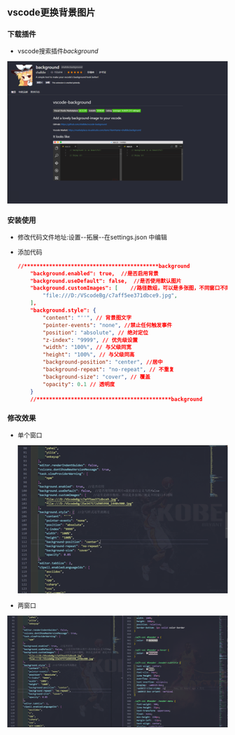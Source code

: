 ## vscode更换背景图片

### 下载插件

- vscode搜索插件*background*  

![](images\vscode更换背景图片-1.png)

### 安装使用

- 修改代码文件地址:设置--拓展--在settings.json  中编辑

- 添加代码

  ```json
  //*******************************************background
      "background.enabled": true,  //是否启用背景
      "background.useDefault": false,  //是否使用默认图片
      "background.customImages": [    //路径数组，可以是多张图，不同窗口不同背景图
          "file:///D:/VScodeBg/c7aff5ee371dbce9.jpg",
      ],
      "background.style": {  
          "content": "''", // 背景图文字
          "pointer-events": "none", //禁止任何触发事件
          "position": "absolute", // 绝对定位
          "z-index": "9999", // 优先级设置
          "width": "100%", // 与父级同宽
          "height": "100%", // 与父级同高
          "background-position": "center", //居中
          "background-repeat": "no-repeat", // 不重复
          "background-size": "cover", // 覆盖
          "opacity": 0.1 // 透明度
      }
      //*******************************************background   
  ```

### 修改效果

- 单个窗口

  ![](images\vscode更换背景图片-2.png)

- 两窗口

![](images\vscode更换背景图片-3.png)

